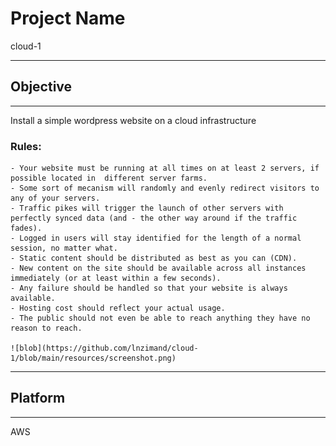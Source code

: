 # Project Name
cloud-1

*********************************************************************************
## Objective
*********************************************************************************
Install a simple wordpress website on a cloud infrastructure

### Rules:
	- Your website must be running at all times on at least 2 servers, if possible located in  different server farms.
	- Some sort of mecanism will randomly and evenly redirect visitors to any of your servers.
	- Traffic pikes will trigger the launch of other servers with perfectly synced data (and - the other way around if the traffic fades).
	- Logged in users will stay identified for the length of a normal session, no matter what.
	- Static content should be distributed as best as you can (CDN).
	- New content on the site should be available across all instances immediately (or at least within a few seconds).
	- Any failure should be handled so that your website is always available.
	- Hosting cost should reflect your actual usage.
	- The public should not even be able to reach anything they have no reason to reach.

    ![blob](https://github.com/lnzimand/cloud-1/blob/main/resources/screenshot.png)

*********************************************************************************
## Platform
*********************************************************************************
AWS
